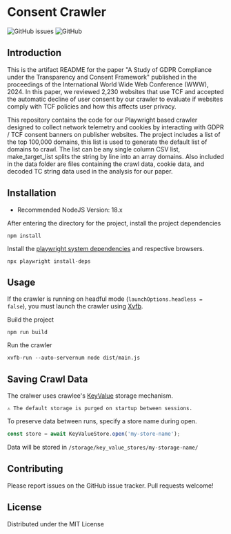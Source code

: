 # Consent Crawler
![GitHub issues](https://img.shields.io/github/issues/Transparency-Consent-Framework-Research/consent-crawler) ![GitHub](https://img.shields.io/github/license/Transparency-Consent-Framework-Research/consent-crawler)

## Introduction
This is the artifact README for the paper "A Study of GDPR Compliance under the Transparency and Consent Framework" published in the proceedings of the International World Wide Web Conference (WWW), 2024. In this paper, we reviewed 2,230 websites that use TCF and accepted the automatic decline of user consent by our crawler to evaluate if websites comply with TCF policies and how this affects user privacy. 

This repository contains the code for our Playwright based crawler designed to collect network telemetry and cookies by interacting with GDPR / TCF consent banners on publisher websites. The project includes a list of the top 100,000 domains, this list is used to generate the default list of domains to crawl. The list can be any single column CSV list, make_target_list splits the string by line into an array domains. Also included in the data folder are files containing the crawl data, cookie data, and decoded TC string data used in the analysis for our paper. 

## Installation 
- Recommended NodeJS Version: 18.x

After entering the directory for the project, install the project dependencies
```
npm install
```
Install the [playwright system dependencies](https://playwright.dev/docs/cli#install-system-dependencies) and respective browsers.
```
npx playwright install-deps
```

## Usage
If the crawler is running on headful mode (`launchOptions.headless = false`), you must launch the crawler using [Xvfb](https://en.wikipedia.org/wiki/Xvfb).

Build the project
```
npm run build
```
Run the crawler
```
xvfb-run --auto-servernum node dist/main.js
```

## Saving Crawl Data
The cralwer uses crawlee's [KeyValue](https://crawlee.dev/docs/guides/result-storage#key-value-store) storage mechanism.

`⚠ The default storage is purged on startup between sessions.`

To preserve data between runs, specify a store name during open.
```js
const store = await KeyValueStore.open('my-store-name');
```

Data will be stored in `/storage/key_value_stores/my-storage-name/`

## Contributing
Please report issues on the GitHub issue tracker. Pull requests welcome!


## License
Distributed under the MIT License
